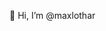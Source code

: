 👋 Hi, I’m @maxlothar

<!---
maxlothar/maxlothar is a ✨ special ✨ repository because its `README.md` (this file) appears on your GitHub profile.
You can click the Preview link to take a look at your changes.
--->

